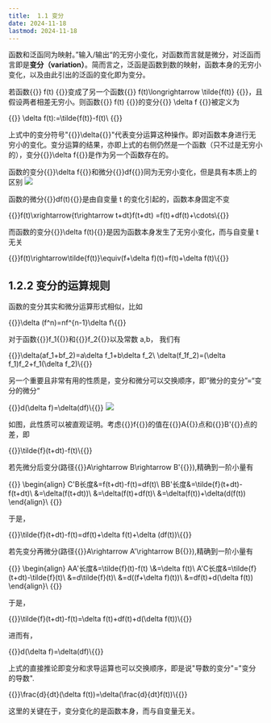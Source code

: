```yaml
---
title:  1.1 变分
date: 2024-11-18
lastmod: 2024-11-18
---
```

函数和泛函同为映射。”输入/输出“的无穷小变化，对函数而言就是微分，对泛函而言即是**变分（variation）**。简而言之，泛函是函数到数的映射，函数本身的无穷小变化，以及由此引出的泛函的变化即为变分。

若函数{{<latex display="false">}} f(t) {{</latex>}}变成了另一个函数{{<latex display="false">}} f(t)\longrightarrow \tilde{f(t)} {{</latex>}}，且假设两者相差无穷小。则函数{{<latex display="false">}} f(t) {{</latex>}}的变分{{<latex display="false">}} \delta f {{</latex>}}被定义为

{{<latex display="true">}} \delta f(t):=\tilde{f(t)}-f(t)\\ {{</latex>}}

上式中的变分符号"{{<latex display="false">}}\delta{{</latex>}}"代表变分运算这种操作。即对函数本身进行无穷小的变化。变分运算的结果，亦即上式的右侧仍然是一个函数（只不过是无穷小的），变分{{<latex display="false">}}\delta f{{</latex>}}是作为另一个函数存在的。

函数的变分{{<latex display="false">}}\delta f{{</latex>}}和微分{{<latex display="false">}}df{{</latex>}}同为无穷小变化，但是具有本质上的区别
![](/1.png)

函数的微分{{<latex display="false">}}df(t){{</latex>}}是由自变量 t 的变化引起的，函数本身固定不变

{{<latex display="true">}}f(t)\xrightarrow{t\rightarrow t+dt}f(t+dt) =f(t)+df(t)+\cdots\\{{</latex>}}

而函数的变分{{<latex display="false">}}\delta f(t){{</latex>}}是因为函数本身发生了无穷小变化，而与自变量 t 无关

{{<latex display="true">}}f(t)\rightarrow\tilde{f(t)}\equiv(f+\delta f)(t)=f(t)+\delta f(t)\\{{</latex>}}

##  1.2.2 变分的运算规则

函数的变分其实和微分运算形式相似，比如

{{<latex display="true">}}\delta (f^n)=nf^{n-1}\delta f\\{{</latex>}}

对于函数{{<latex display="false">}}f_1{{</latex>}}和{{<latex display="false">}}f_2{{</latex>}}以及常数 a,b， 我们有

{{<latex display="true">}}\delta(af_1+bf_2)=a\delta f_1+b\delta f_2\\ \delta(f_1f_2)=(\delta f_1)f_2+f_1(\delta f_2)\\{{</latex>}}

另一个重要且非常有用的性质是，变分和微分可以交换顺序，即”微分的变分”=“变分的微分“

{{<latex display="true">}}d(\delta f)=\delta(df)\\{{</latex>}}
![](/2.png)

如图，此性质可以被直观证明。考虑{{<latex display="false">}}f{{</latex>}}的值在{{<latex display="false">}}A{{</latex>}}点和{{<latex display="false">}}B'{{</latex>}}点的差，即

{{<latex display="true">}}\tilde{f}(t+dt)-f(t)\\{{</latex>}}

若先微分后变分(路径{{<latex display="false">}}A\rightarrow B\rightarrow B'{{</latex>}}),精确到一阶小量有

{{<latex display="true">}}
\begin{align} C'B长度&=f(t+dt)-f(t)=df(t)\\ BB'长度&=\tilde{f}(t+dt)-f(t+dt)\\ &=\delta(f(t+dt))\\ &=\delta(f(t)+df(t)\\ &=\delta(f(t))+\delta(d(f(t)) \end{align}\\
{{</latex>}}

于是，

{{<latex display="true">}}\tilde{f}(t+dt)-f(t)=df(t)+\delta f(t)+\delta (df(t))\\{{</latex>}}

若先变分再微分(路径{{<latex display="false">}}A\rightarrow A'\rightarrow B{{</latex>}}),精确到一阶小量有

{{<latex display="true">}}
\begin{align} AA'长度&=\tilde{f}(t)-f(t) \\&=\delta f(t)\\ A'C长度&=\tilde{f}(t+dt)-\tilde{f}(t)\\ &=d\tilde{f}(t)\\ &=d((f+\delta f)(t))\\ &=df(t)+d(\delta f(t)) \end{align}\\
{{</latex>}}

于是，

{{<latex display="true">}}\tilde{f}(t+dt)-f(t)=\delta f(t)+df(t)+d(\delta f(t))\\{{</latex>}}

进而有，

{{<latex display="true">}}d(\delta f)=\delta(df)\\{{</latex>}}

上式的直接推论即变分和求导运算也可以交换顺序，即是说"导数的变分"="变分的导数".

{{<latex display="true">}}\frac{d}{dt}(\delta f(t))=\delta(\frac{d}{dt}f(t))\\{{</latex>}}

这里的关键在于，变分变化的是函数本身，而与自变量无关。

